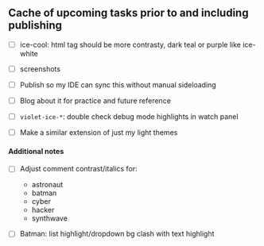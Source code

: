 ## Cache of upcoming tasks prior to and including publishing

- [ ] ice-cool: html tag should be more contrasty, dark teal or purple like ice-white
- [ ] screenshots
- [ ] Publish so my IDE can sync this without manual sideloading
- [ ] Blog about it for practice and future reference

- [ ] `violet-ice-*`: double check debug mode highlights in watch panel
- [ ] Make a similar extension of just my light themes

#### Additional notes
- [ ] Adjust comment contrast/italics for:
    - astronaut
    - batman
    - cyber
    - hacker
    - synthwave
- [ ] Batman: list highlight/dropdown bg clash with text highlight

